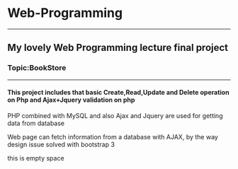
# Web-Programming
---



## My lovely  Web Programming lecture final project
### Topic:BookStore
---
#### This project includes that basic Create,Read,Update and Delete operation on Php and Ajax+Jquery validation on php

PHP combined with MySQL and also Ajax and Jquery are used for getting data from database

Web page can fetch information from a database with AJAX,
by the way design issue solved with bootstrap 3 

this is empty space

